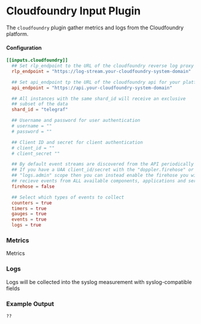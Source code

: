 # Cloudfoundry Input Plugin

The `cloudfoundry` plugin gather metrics and logs from the Cloudfoundry platform.

#### Configuration

```toml
[[inputs.cloudfoundry]]
  ## Set rlp_endpoint to the URL of the cloudfoundry reverse log proxy
  rlp_endpoint = "https://log-stream.your-cloudfoundry-system-domain"

  ## Set api_endpoint tp the URL of the cloudfoundry api for your platform
  api_endpoint = "https://api.your-cloudfoundry-system-domain"

  ## All instances with the same shard_id will receive an exclusive
  ## subset of the data
  shard_id = "telegraf"

  ## Username and password for user authentication
  # username = ""
  # password = ""

  ## Client ID and secret for client authentication
  # client_id = ""
  # client_secret ""

  ## By default event streams are discovered from the API periodically
  ## If you have a UAA client_id/secret with the "doppler.firehose" or
  ## "logs.admin" scope then you can instead enable the firehose you will
  ## recieve events from ALL available components, applications and services.
  firehose = false

  ## Select which types of events to collect
  counters = true
  timers = true
  gauges = true
  events = true
  logs = true
```

### Metrics

Metrics

### Logs

Logs will be collected into the syslog measurement with syslog-compatible fields


### Example Output

```
??
```
